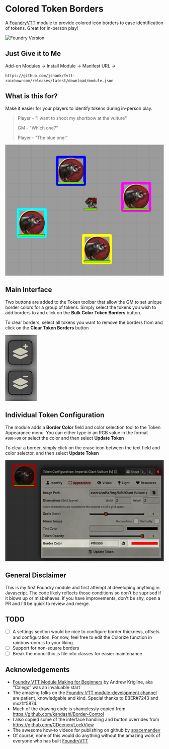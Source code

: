 # Colored Token Borders
A [FoundryVTT](https://foundryvtt.com/) module to provide colored icon borders to ease identification of tokens. Great for in-person play!

![Foundry Version](https://img.shields.io/badge/Foundry-v10-informational)

## Just Give it to Me

Add-on Modules -> Install Module -> Manifest URL -> 
```
https://github.com/jshank/fvtt-rainbowroom/releases/latest/download/module.json
```

## What is this for?
Make it easier for your players to identify tokens during in-person play.

> Player - "I want to shoot my shortbow at the vulture"
>
> GM - "Which one?"
>
> Player - "The blue one!"

![rainbowroom sample](images/rainbowroom-sample.png)


## Main Interface
Two buttons are added to the Token toolbar that allow the GM to set unique border colors for a group of tokens. Simply select the tokens you wish to add borders to and click on the **Bulk Color Token Borders** button. 

To clear borders, select all tokens you want to remove the borders from and click on the **Clear Token Borders** button

![token buttons](images/buttons.png)

## Individual Token Configuration
The module adds a **Border Color** field and color selection tool to the Token Appearance menu. You can either type in an RGB value in the format `#00FF00` or select the color and then select **Update Token**

To clear a border, simply click on the erase icon between the text field and color selector, and then select **Update Token**

![token buttons](images/token-border-config.png)

## General Disclaimer
This is my first Foundry module and first attempt at developing anything in Javascript. The code likely reflects those conditions so don't be suprised if it blows up or misbehaves. If you have improvements, don't be shy, open a PR and I'll be quick to review and merge. 

## TODO
- [ ] A settings section would be nice to configure border thickness, offsets and configuration. For now, feel free to edit the Colorize function in rainbowroom.js to your liking.
- [ ] Support for non-square borders
- [ ] Break the monolithic js file into classes for easier maintenance

## Acknowledgements
 - [Foundry VTT Module Making for Beginners](https://hackmd.io/@akrigline/ByHFgUZ6u/%2FF4CFuxqZSTOcqgixEf9M6A) by Andrew Krigline, aka “Calego” was an invaluable start
 - The amazing folks on the [Foundry VTT module-development channel](https://discord.com/channels/170995199584108546/722559135371231352) are patient, knowledgable and kind. Special thanks to EBER#7243 and mxzf#5874.
 - Much of the drawing code is shamelessly copied from https://github.com/kandashi/Border-Control
 - I also copied some of the interface handling and button overrides from https://github.com/CDeenen/LockView
 - The awesome how-to videos for publishing on github by [spacemandev](https://www.youtube.com/user/Devenish97)
 - Of course, none of this would do anything without the amazing work of everyone who has built [FoundryVTT](https://foundryvtt.com/)